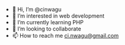 - 👋 Hi, I’m @cinwagu
- 👀 I’m interested in web development
- 🌱 I’m currently learning PHP
- 💞️ I’m looking to collaborate
- 📫 How to reach me ci.nwagu@gmail.com

<!---
cinwagu/cinwagu is a ✨ special ✨ repository because its `README.md` (this file) appears on your GitHub profile.
You can click the Preview link to take a look at your changes.
--->
